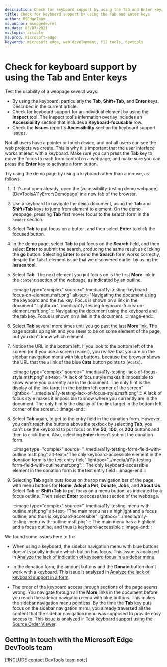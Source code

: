 ```yaml
---
description: Check for keyboard support by using the Tab and Enter keys.
title: Check for keyboard support by using the Tab and Enter keys
author: MSEdgeTeam
ms.author: msedgedevrel
ms.date: 05/07/2021
ms.topic: article
ms.prod: microsoft-edge
keywords: microsoft edge, web development, f12 tools, devtools
---
```

# Check for keyboard support by using the Tab and Enter keys

<!-- keyboard: Tab, Enter -->

Test the usability of a webpage several ways:
*  By using the keyboard, particularly the **Tab**, **Shift**+**Tab**, and **Enter** keys.  Described in the current article.
*  Check for keyboard support for an individual element by using the **Inspect** tool.  The Inspect tool's information overlay includes an **Accessibility** section that includes a **Keyboard-focusable** row.  
*  Check the **Issues** report's **Accessibility** section for keyboard support issues.

Not all users have a pointer or touch device, and not all users can see the web projects we create.  This is why it is important that the user interface works at least with a keyboard.  Make sure you can press the **Tab** key to move the focus to each form control on a webpage, and make sure you can press the **Enter** key to activate a form button.

Try using the demo page by using a keyboard rather than a mouse, as follows.

1.  If it's not open already, open the [accessibility-testing demo webpage][DevToolsA11yErrorsDemopage] in a new tab of the browser.

1.  Use a keyboard to navigate the demo document, using the **Tab** and **Shift+Tab** keys to jump from element to element.  On the demo webpage, pressing **Tab** first moves focus to the search form in the `header` section.

1.  Select **Tab** to put focus on a button, and then select  **Enter** to click the focused button.

1.  In the demo page, select **Tab** to put focus on the **Search** field, and then select **Enter** to submit the search, producing the same result as clicking the **go** button.  Selecting **Enter** to send the **Search** form works correctly, despite the `label` element issue that we discovered earlier by using the **Issues tool**.

1.  Select **Tab**.  The next element you put focus on is the first **More** link in the `content` section of the webpage, as indicated by an outline.
    
    :::image type="complex" source="../media/a11y-testing-keyboard-focus-on-element.msft.png" alt-text="Navigating the document using the keyboard and the `Tab` key. Focus is shown on a link in the document." lightbox="../media/a11y-testing-keyboard-focus-on-element.msft.png":::
        Navigating the document using the keyboard and the tab key. Focus is shown on a link in the document.
    :::image-end:::
    
1.  Select **Tab** several more times until you go past the last **More** link.  The page scrolls up again and you seem to be on some element of the page, but you don't know which element.

1.  Notice the URL in the bottom left.  If you look to the bottom left of the screen (or if you use a screen reader), you realize that you are on the sidebar navigation menu with blue buttons, because the browser shows the URL that the `a` link of the blue **Cats** button points to (`#cats`).

    :::image type="complex" source="../media/a11y-testing-lack-of-focus-style.msft.png" alt-text="A lack of focus style makes it impossible to know where you currently are in the document. The only hint is the display of the link target in the bottom left corner of the screen" lightbox="../media/a11y-testing-lack-of-focus-style.msft.png":::
        A lack of focus style makes it impossible to know where you currently are in the document. The only hint is the display of the link target in the bottom left corner of the screen.
    :::image-end:::

1.  Select **Tab** again, to get to the entry field in the donation form.  However, you can't reach the buttons above the textbox by selecting **Tab**; you can't use the keyboard to put focus on the **50**, **100**, or **200** buttons and then to click them.  Also, selecting **Enter** doesn't submit the donation form.

    :::image type="complex" source="../media/a11y-testing-form-field-with-outline.msft.png" alt-text="The only keyboard-accessible element in the donation form is the text entry field" lightbox="../media/a11y-testing-form-field-with-outline.msft.png":::
        The only keyboard-accessible element in the donation form is the text entry field
    :::image-end:::
    
1.  Selecting **Tab** again puts focus on the top navigation bar of the page, with menu buttons for **Home**, **Adopt a Pet**, **Donate**, **Jobs**, and **About Us**.  Select **Tab** or **Shift+Tab** to put focus on a menu button, as indicated by a focus outline.  Then select **Enter** to access that section of the webpage.

    :::image type="complex" source="../media/a11y-testing-menu-with-outline.msft.png" alt-text="The main menu has a highlight and a focus outline, and thus is keyboard-accessible" lightbox="../media/a11y-testing-menu-with-outline.msft.png":::
        The main menu has a highlight and a focus outline, and thus is keyboard-accessible
    :::image-end:::
    
We found some issues here to fix:

*  When using a keyboard, the sidebar navigation menu with blue buttons doesn't visually indicate which button has focus.  This issue is analyzed in [Analyze the lack of indication of keyboard focus in a sidebar menu](accy-test-analyze-no-focus-indicator.md).

*  In the donation form, the amount buttons and the **Donate** button don't work with a keyboard.  This issue is analyzed in [Analyze the lack of keyboard support in a form](accy-test-analyze-no-keyboard-support.md).

*  The order of the keyboard access through sections of the page seems wrong.  You navigate through all the **More** links in the document before you reach the sidebar navigation menu with blue buttons.  This makes the sidebar navigation menu pointless.  By the time the **Tab** key puts focus on the sidebar navigation menu, you already traversed all the content that the sidebar navigation menu was supposed to provide easy access to.  This issue is analyzed in [Test keyboard support using the Source Order Viewer](accy-test-tab-key-source-order-viewer.md).


## Getting in touch with the Microsoft Edge DevTools team  

[!INCLUDE [contact DevTools team note](../includes/contact-devtools-team-note.md)]  


<!-- links -->
